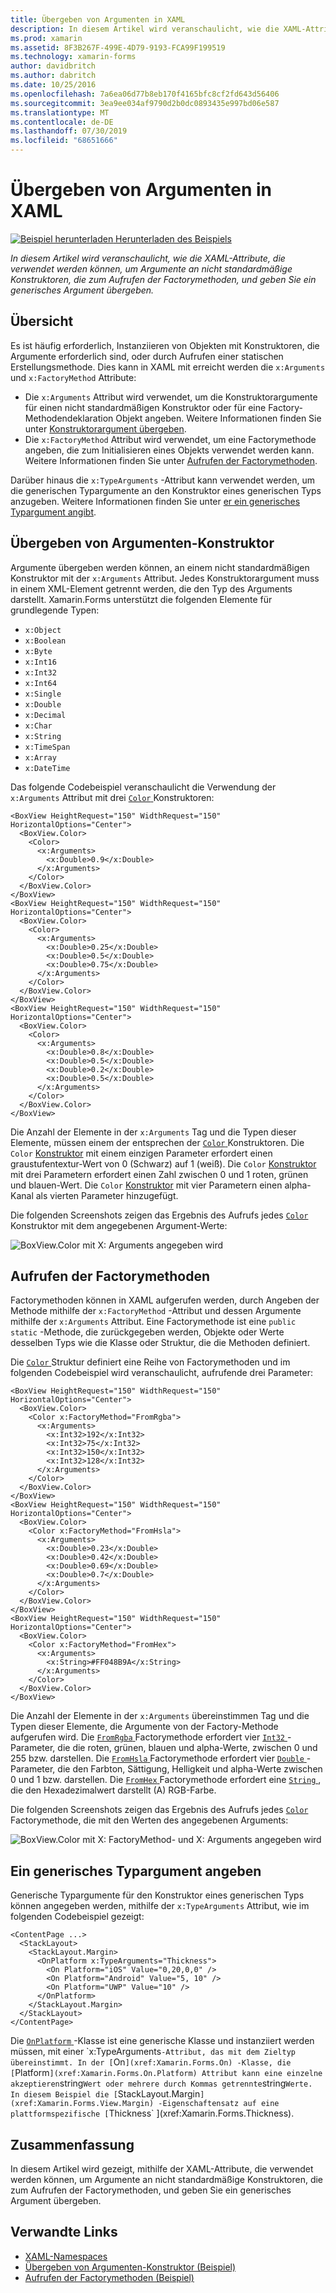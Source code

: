 ```yaml
---
title: Übergeben von Argumenten in XAML
description: In diesem Artikel wird veranschaulicht, wie die XAML-Attribute, die verwendet werden können, um Argumente an nicht standardmäßige Konstruktoren, die zum Aufrufen der Factorymethoden, und geben Sie ein generisches Argument übergeben.
ms.prod: xamarin
ms.assetid: 8F3B267F-499E-4D79-9193-FCA99F199519
ms.technology: xamarin-forms
author: davidbritch
ms.author: dabritch
ms.date: 10/25/2016
ms.openlocfilehash: 7a6ea06d77b8eb170f4165bfc8cf2fd643d56406
ms.sourcegitcommit: 3ea9ee034af9790d2b0dc0893435e997bd06e587
ms.translationtype: MT
ms.contentlocale: de-DE
ms.lasthandoff: 07/30/2019
ms.locfileid: "68651666"
---
```

# <a name="passing-arguments-in-xaml"></a>Übergeben von Argumenten in XAML

[![Beispiel herunterladen](~/media/shared/download.png) Herunterladen des Beispiels](https://docs.microsoft.com/samples/xamarin/xamarin-forms-samples/xaml-passingconstructorarguments)

_In diesem Artikel wird veranschaulicht, wie die XAML-Attribute, die verwendet werden können, um Argumente an nicht standardmäßige Konstruktoren, die zum Aufrufen der Factorymethoden, und geben Sie ein generisches Argument übergeben._

## <a name="overview"></a>Übersicht

Es ist häufig erforderlich, Instanziieren von Objekten mit Konstruktoren, die Argumente erforderlich sind, oder durch Aufrufen einer statischen Erstellungsmethode. Dies kann in XAML mit erreicht werden die `x:Arguments` und `x:FactoryMethod` Attribute:

- Die `x:Arguments` Attribut wird verwendet, um die Konstruktorargumente für einen nicht standardmäßigen Konstruktor oder für eine Factory-Methodendeklaration Objekt angeben. Weitere Informationen finden Sie unter [Konstruktorargument übergeben](#constructor_arguments).
- Die `x:FactoryMethod` Attribut wird verwendet, um eine Factorymethode angeben, die zum Initialisieren eines Objekts verwendet werden kann. Weitere Informationen finden Sie unter [Aufrufen der Factorymethoden](#factory_methods).

Darüber hinaus die `x:TypeArguments` -Attribut kann verwendet werden, um die generischen Typargumente an den Konstruktor eines generischen Typs anzugeben. Weitere Informationen finden Sie unter [er ein generisches Typargument angibt](#generic_type_arguments).

<a name="constructor_arguments" />

## <a name="passing-constructor-arguments"></a>Übergeben von Argumenten-Konstruktor

Argumente übergeben werden können, an einem nicht standardmäßigen Konstruktor mit der `x:Arguments` Attribut. Jedes Konstruktorargument muss in einem XML-Element getrennt werden, die den Typ des Arguments darstellt. Xamarin.Forms unterstützt die folgenden Elemente für grundlegende Typen:

- `x:Object`
- `x:Boolean`
- `x:Byte`
- `x:Int16`
- `x:Int32`
- `x:Int64`
- `x:Single`
- `x:Double`
- `x:Decimal`
- `x:Char`
- `x:String`
- `x:TimeSpan`
- `x:Array`
- `x:DateTime`

Das folgende Codebeispiel veranschaulicht die Verwendung der `x:Arguments` Attribut mit drei [ `Color` ](xref:Xamarin.Forms.Color) Konstruktoren:

```xaml
<BoxView HeightRequest="150" WidthRequest="150" HorizontalOptions="Center">
  <BoxView.Color>
    <Color>
      <x:Arguments>
        <x:Double>0.9</x:Double>
      </x:Arguments>
    </Color>
  </BoxView.Color>
</BoxView>
<BoxView HeightRequest="150" WidthRequest="150" HorizontalOptions="Center">
  <BoxView.Color>
    <Color>
      <x:Arguments>
        <x:Double>0.25</x:Double>
        <x:Double>0.5</x:Double>
        <x:Double>0.75</x:Double>
      </x:Arguments>
    </Color>
  </BoxView.Color>
</BoxView>
<BoxView HeightRequest="150" WidthRequest="150" HorizontalOptions="Center">
  <BoxView.Color>
    <Color>
      <x:Arguments>
        <x:Double>0.8</x:Double>
        <x:Double>0.5</x:Double>
        <x:Double>0.2</x:Double>
        <x:Double>0.5</x:Double>
      </x:Arguments>
    </Color>
  </BoxView.Color>
</BoxView>
```

Die Anzahl der Elemente in der `x:Arguments` Tag und die Typen dieser Elemente, müssen einem der entsprechen der [ `Color` ](xref:Xamarin.Forms.Color) Konstruktoren. Die `Color` [Konstruktor](xref:Xamarin.Forms.Color.%23ctor(System.Double)) mit einem einzigen Parameter erfordert einen graustufentextur-Wert von 0 (Schwarz) auf 1 (weiß). Die `Color` [Konstruktor](xref:Xamarin.Forms.Color.%23ctor(System.Double,System.Double,System.Double)) mit drei Parametern erfordert einen Zahl zwischen 0 und 1 roten, grünen und blauen-Wert. Die `Color` [Konstruktor](xref:Xamarin.Forms.Color.%23ctor(System.Double,System.Double,System.Double,System.Double)) mit vier Parametern einen alpha-Kanal als vierten Parameter hinzugefügt.

Die folgenden Screenshots zeigen das Ergebnis des Aufrufs jedes [ `Color` ](xref:Xamarin.Forms.Color) Konstruktor mit dem angegebenen Argument-Werte:

![](passing-arguments-images/passing-arguments.png "BoxView.Color mit X: Arguments angegeben wird")

<a name="factory_methods" />

## <a name="calling-factory-methods"></a>Aufrufen der Factorymethoden

Factorymethoden können in XAML aufgerufen werden, durch Angeben der Methode mithilfe der `x:FactoryMethod` -Attribut und dessen Argumente mithilfe der `x:Arguments` Attribut. Eine Factorymethode ist eine `public static` -Methode, die zurückgegeben werden, Objekte oder Werte desselben Typs wie die Klasse oder Struktur, die die Methoden definiert.

Die [ `Color` ](xref:Xamarin.Forms.Color) Struktur definiert eine Reihe von Factorymethoden und im folgenden Codebeispiel wird veranschaulicht, aufrufende drei Parameter:

```xaml
<BoxView HeightRequest="150" WidthRequest="150" HorizontalOptions="Center">
  <BoxView.Color>
    <Color x:FactoryMethod="FromRgba">
      <x:Arguments>
        <x:Int32>192</x:Int32>
        <x:Int32>75</x:Int32>
        <x:Int32>150</x:Int32>                        
        <x:Int32>128</x:Int32>
      </x:Arguments>
    </Color>
  </BoxView.Color>
</BoxView>
<BoxView HeightRequest="150" WidthRequest="150" HorizontalOptions="Center">
  <BoxView.Color>
    <Color x:FactoryMethod="FromHsla">
      <x:Arguments>
        <x:Double>0.23</x:Double>
        <x:Double>0.42</x:Double>
        <x:Double>0.69</x:Double>
        <x:Double>0.7</x:Double>
      </x:Arguments>
    </Color>
  </BoxView.Color>
</BoxView>
<BoxView HeightRequest="150" WidthRequest="150" HorizontalOptions="Center">
  <BoxView.Color>
    <Color x:FactoryMethod="FromHex">
      <x:Arguments>
        <x:String>#FF048B9A</x:String>
      </x:Arguments>
    </Color>
  </BoxView.Color>
</BoxView>
```

Die Anzahl der Elemente in der `x:Arguments` übereinstimmen Tag und die Typen dieser Elemente, die Argumente von der Factory-Methode aufgerufen wird. Die [ `FromRgba` ](xref:Xamarin.Forms.Color.FromRgba(System.Int32,System.Int32,System.Int32,System.Int32)) Factorymethode erfordert vier [ `Int32` ](https://docs.microsoft.com/dotnet/api/system.int32) -Parameter, die die roten, grünen, blauen und alpha-Werte, zwischen 0 und 255 bzw. darstellen. Die [ `FromHsla` ](xref:Xamarin.Forms.Color.FromHsla(System.Double,System.Double,System.Double,System.Double)) Factorymethode erfordert vier [ `Double` ](https://docs.microsoft.com/dotnet/api/system.double) -Parameter, die den Farbton, Sättigung, Helligkeit und alpha-Werte zwischen 0 und 1 bzw. darstellen. Die [ `FromHex` ](xref:Xamarin.Forms.Color.FromHex(System.String)) Factorymethode erfordert eine [ `String` ](https://docs.microsoft.com/dotnet/api/system.string) , die den Hexadezimalwert darstellt (A) RGB-Farbe.

Die folgenden Screenshots zeigen das Ergebnis des Aufrufs jedes [ `Color` ](xref:Xamarin.Forms.Color) Factorymethode, die mit den Werten des angegebenen Arguments:

![](passing-arguments-images/factory-methods.png "BoxView.Color mit X: FactoryMethod- und X: Arguments angegeben wird")

<a name="generic_type_arguments" />

## <a name="specifying-a-generic-type-argument"></a>Ein generisches Typargument angeben

Generische Typargumente für den Konstruktor eines generischen Typs können angegeben werden, mithilfe der `x:TypeArguments` Attribut, wie im folgenden Codebeispiel gezeigt:

```xaml
<ContentPage ...>
  <StackLayout>
    <StackLayout.Margin>
      <OnPlatform x:TypeArguments="Thickness">
        <On Platform="iOS" Value="0,20,0,0" />
        <On Platform="Android" Value="5, 10" />
        <On Platform="UWP" Value="10" />
      </OnPlatform>
    </StackLayout.Margin>
  </StackLayout>
</ContentPage>
```

Die [ `OnPlatform` ](xref:Xamarin.Forms.OnPlatform`1) -Klasse ist eine generische Klasse und instanziiert werden müssen, mit einer `x:TypeArguments` -Attribut, das mit dem Zieltyp übereinstimmt. In der [ `On` ](xref:Xamarin.Forms.On) -Klasse, die [ `Platform` ](xref:Xamarin.Forms.On.Platform) Attribut kann eine einzelne akzeptieren `string` Wert oder mehrere durch Kommas getrennte `string` Werte. In diesem Beispiel die [ `StackLayout.Margin` ](xref:Xamarin.Forms.View.Margin) -Eigenschaftensatz auf eine plattformspezifische [ `Thickness` ](xref:Xamarin.Forms.Thickness).

## <a name="summary"></a>Zusammenfassung

In diesem Artikel wird gezeigt, mithilfe der XAML-Attribute, die verwendet werden können, um Argumente an nicht standardmäßige Konstruktoren, die zum Aufrufen der Factorymethoden, und geben Sie ein generisches Argument übergeben.


## <a name="related-links"></a>Verwandte Links

- [XAML-Namespaces](~/xamarin-forms/xaml/namespaces.md)
- [Übergeben von Argumenten-Konstruktor (Beispiel)](https://docs.microsoft.com/samples/xamarin/xamarin-forms-samples/xaml-passingconstructorarguments)
- [Aufrufen der Factorymethoden (Beispiel)](https://docs.microsoft.com/samples/xamarin/xamarin-forms-samples/xaml-callingfactorymethods)
